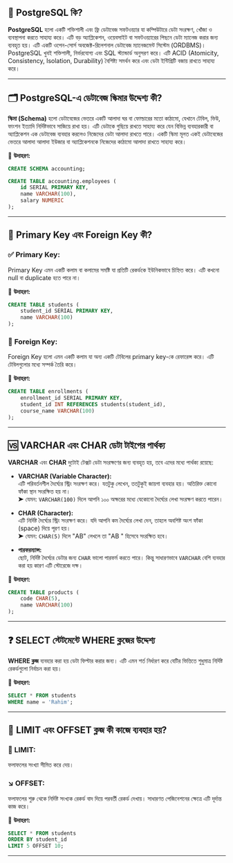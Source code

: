 
## 📘 PostgreSQL কি?

**PostgreSQL** হলো একটি শক্তিশালী এবং ফ্রি ডেটাবেজ সফটওয়্যার যা কম্পিউটারে ডেটা সংরক্ষণ, খোঁজা ও ব্যবস্থাপনা করতে সাহায্য করে। এটি বড় অ্যাপ্লিকেশন, ওয়েবসাইট বা সফটওয়্যারের পিছনে ডেটা ম্যানেজ করার জন্য ব্যবহৃত হয়। এটি একটি ওপেন-সোর্স অবজেক্ট-রিলেশনাল ডেটাবেজ ম্যানেজমেন্ট সিস্টেম (ORDBMS)। PostgreSQL খুবই শক্তিশালী, নির্ভরযোগ্য এবং SQL স্ট্যান্ডার্ড অনুসরণ করে। এটি ACID (Atomicity, Consistency, Isolation, Durability) বৈশিষ্ট্য সমর্থন করে এবং ডেটা ইন্টিগ্রিটি বজায় রাখতে সাহায্য করে।



---

## 🗂️ PostgreSQL-এ ডেটাবেজ স্কিমার উদ্দেশ্য কী?

**স্কিমা (Schema)** হলো ডেটাবেজের ভেতরে একটি আলাদা ঘর বা ফোল্ডারের মতো কাঠামো, যেখানে টেবিল, ভিউ, ফাংশন ইত্যাদি নির্দিষ্টভাবে সাজিয়ে রাখা হয়। এটি ডেটাকে গুছিয়ে রাখতে সাহায্য করে যেন বিভিন্ন ব্যবহারকারী বা অ্যাপ্লিকেশন এক ডেটাবেজ ব্যবহার করলেও নিজেদের ডেটা আলাদা রাখতে পারে। একটি স্কিমা মূলত একই ডেটাবেজের ভেতরে আলাদা আলাদা ইউজার বা অ্যাপ্লিকেশনকে নিজেদের কাঠামো আলাদা রাখতে সাহায্য করে।

📌 **উদাহরণ:**

```sql
CREATE SCHEMA accounting;

CREATE TABLE accounting.employees (
    id SERIAL PRIMARY KEY,
    name VARCHAR(100),
    salary NUMERIC
);
```

---

## 🔑 Primary Key এবং Foreign Key কী?

### ✅ **Primary Key:**
Primary Key এমন একটি কলাম বা কলামের সমষ্টি যা প্রতিটি রেকর্ডকে ইউনিকভাবে চিহ্নিত করে। এটি কখনো null বা duplicate হতে পারে না।

📌 **উদাহরণ:**

```sql
CREATE TABLE students (
    student_id SERIAL PRIMARY KEY,
    name VARCHAR(100)
);
```

### 🔗 **Foreign Key:**
Foreign Key হলো এমন একটি কলাম যা অন্য একটি টেবিলের primary key-কে রেফারেন্স করে। এটি টেবিলগুলোর মধ্যে সম্পর্ক তৈরি করে।

📌 **উদাহরণ:**

```sql
CREATE TABLE enrollments (
    enrollment_id SERIAL PRIMARY KEY,
    student_id INT REFERENCES students(student_id),
    course_name VARCHAR(100)
);
```

---


## 🆚 VARCHAR এবং CHAR ডেটা টাইপের পার্থক্য

**VARCHAR** এবং **CHAR** দুটোই টেক্সট ডেটা সংরক্ষণের জন্য ব্যবহৃত হয়, তবে এদের মধ্যে পার্থক্য রয়েছে:

- **VARCHAR (Variable Character):**  
  এটি পরিবর্তনশীল দৈর্ঘ্যের স্ট্রিং সংরক্ষণ করে। যতটুকু লেখেন, ততটুকুই জায়গা ব্যবহার হয়। অতিরিক্ত কোনো ফাঁকা স্থান সংরক্ষিত হয় না।  
  ➤ যেমন: `VARCHAR(100)` দিলে আপনি ১০০ অক্ষরের মধ্যে যেকোনো দৈর্ঘ্যের লেখা সংরক্ষণ করতে পারেন।

- **CHAR (Character):**  
  এটি নির্দিষ্ট দৈর্ঘ্যের স্ট্রিং সংরক্ষণ করে। যদি আপনি কম দৈর্ঘ্যের লেখা দেন, তাহলে অবশিষ্ট অংশ ফাঁকা (space) দিয়ে পূরণ হয়।  
  ➤ যেমন: `CHAR(5)` দিলে "AB" লেখলে তা "AB   " হিসেবে সংরক্ষিত হবে।

- **পারফরম্যান্স:**  
  ছোট, নির্দিষ্ট দৈর্ঘ্যের ডেটার জন্য `CHAR` ভালো পারফর্ম করতে পারে। কিন্তু সাধারণভাবে `VARCHAR` বেশি ব্যবহার করা হয় কারণ এটি স্টোরেজে দক্ষ।

📌 **উদাহরণ:**
```sql
CREATE TABLE products (
    code CHAR(5),
    name VARCHAR(100)
);
```

---

## ❓ SELECT স্টেটমেন্টে WHERE ক্লজের উদ্দেশ্য

**WHERE ক্লজ** ব্যবহার করা হয় ডেটা ফিল্টার করার জন্য। এটি এমন শর্ত নির্ধারণ করে যেটির ভিত্তিতে শুধুমাত্র নির্দিষ্ট রেকর্ডগুলো নির্বাচন করা হয়।

📌 **উদাহরণ:**

```sql
SELECT * FROM students
WHERE name = 'Rahim';
```

---

## 📏 LIMIT এবং OFFSET ক্লজ কী কাজে ব্যবহার হয়?

### 🔽 **LIMIT:** 
ফলাফলের সংখ্যা সীমিত করে দেয়। 

### ↘️ **OFFSET:** 
ফলাফলের শুরু থেকে নির্দিষ্ট সংখ্যক রেকর্ড বাদ দিয়ে পরবর্তী রেকর্ড দেখায়। সাধারণত পেজিনেশনের ক্ষেত্রে এটি দূর্দান্ত কাজ করে।

📌 **উদাহরণ:**

```sql
SELECT * FROM students
ORDER BY student_id
LIMIT 5 OFFSET 10;
```

---
